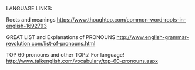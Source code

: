 LANGUAGE LINKS:

Roots and meanings
https://www.thoughtco.com/common-word-roots-in-english-1692793

GREAT LIST and Explanations of PRONOUNS
http://www.english-grammar-revolution.com/list-of-pronouns.html

TOP 60 pronouns and other TOPs! For language!
http://www.talkenglish.com/vocabulary/top-60-pronouns.aspx
